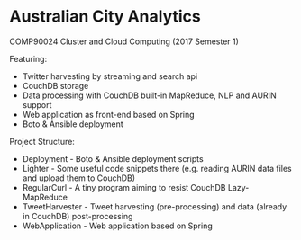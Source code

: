 # Australian City Analytics

COMP90024 Cluster and Cloud Computing (2017 Semester 1)

Featuring:

* Twitter harvesting by streaming and search api
* CouchDB storage
* Data processing with CouchDB built-in MapReduce, NLP and AURIN support
* Web application as front-end based on Spring
* Boto & Ansible deployment

Project Structure:

* Deployment - Boto & Ansible deployment scripts
* Lighter - Some useful code snippets there (e.g. reading AURIN data files and upload them to CouchDB)
* RegularCurl - A tiny program aiming to resist CouchDB Lazy-MapReduce
* TweetHarvester - Tweet harvesting (pre-processing) and data (already in CouchDB) post-processing
* WebApplication - Web application based on Spring
